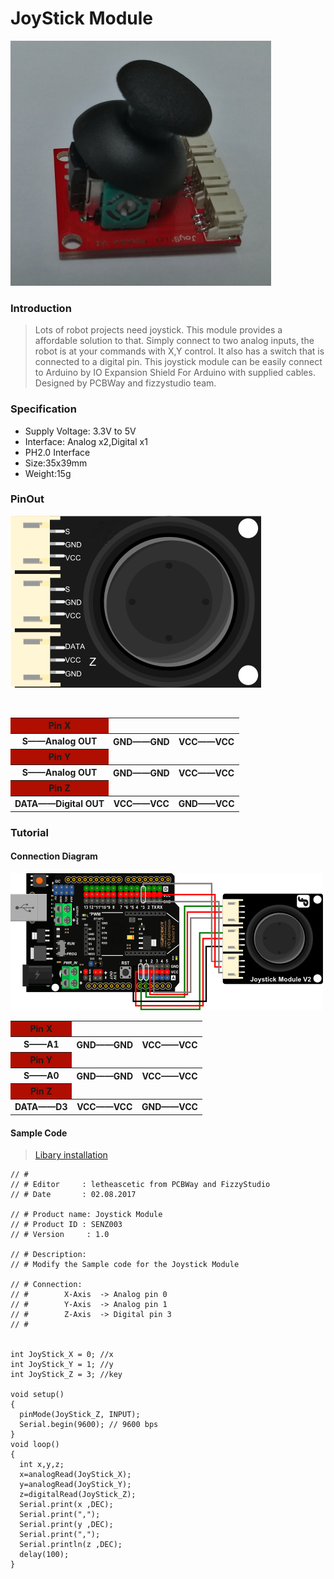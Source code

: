 # JoyStick Module


![](https://github.com/FizzyStudio/SENZ003-JoyStick/blob/master/pic/SENZ003.JPG "SENZ003") 
### Introduction

> Lots of robot projects need joystick. This module provides a affordable solution to that. 
Simply connect to two analog inputs, the robot is at your commands with X,Y control. 
It also has a switch that is connected to a digital pin. This joystick module can be easily connect to Arduino by IO Expansion Shield For Arduino with supplied cables.
Designed by PCBWay and fizzystudio team.
### Specification

* Supply Voltage: 3.3V to 5V
* Interface: Analog x2,Digital x1
* PH2.0 Interface
* Size:35x39mm
* Weight:15g

### PinOut

![](https://github.com/FizzyStudio/SENZ003-JoyStick/blob/master/pic/SENZ003_2.png "pin")  

<table>
    <tr with=100%>
        <th bgcolor=bule>Pin X</th>
    </tr>
    <tr>
        <th>S——Analog OUT</th>
        <th>GND——GND</th>
        <th>VCC——VCC</th>
    </tr>
    <tr>
        <th bgcolor=bule>Pin Y</th>
    </tr>
    <tr>
        <th>S——Analog OUT</th>
        <th>GND——GND</th>
        <th>VCC——VCC</th>
    </tr>
    <tr>
        <th bgcolor=bule>Pin Z</th>
    </tr>
    <tr>
        <th>DATA——Digital OUT</th>
        <th>VCC——VCC</th>
        <th>GND——VCC</th>
    </tr>
</table>

### Tutorial

#### Connection Diagram

![](https://github.com/FizzyStudio/SENZ003-JoyStick/blob/master/pic/SENZ003_3.png "Connection") 

<table>
    <tr>
        <th bgcolor=bule>Pin X</th>
    </tr>
    <tr>
        <th>S——A1</th>
        <th>GND——GND</th>
        <th>VCC——VCC</th>
    </tr>
    <tr>
        <th bgcolor=bule>Pin Y</th>
    </tr>
    <tr>
        <th>S——A0</th>
        <th>GND——GND</th>
        <th>VCC——VCC</th>
    </tr>
    <tr>
        <th bgcolor=bule>Pin Z</th>
    </tr>
    <tr>
        <th>DATA——D3</th>
        <th>VCC——VCC</th>
        <th>GND——VCC</th>
    </tr>
</table>

#### Sample Code

> [Libary installation](https://www.arduino.cc/en/Guide/Libraries#.UxU8mdzF9H0)

    // # 
    // # Editor     : letheascetic from PCBWay and FizzyStudio
    // # Date       : 02.08.2017
     
    // # Product name: Joystick Module
    // # Product ID : SENZ003
    // # Version     : 1.0
     
    // # Description:
    // # Modify the Sample code for the Joystick Module 
     
    // # Connection:
    // #        X-Axis  -> Analog pin 0
    // #        Y-Axis  -> Analog pin 1
    // #        Z-Axis  -> Digital pin 3
    // # 
     
    
    int JoyStick_X = 0; //x
    int JoyStick_Y = 1; //y
    int JoyStick_Z = 3; //key
     
    void setup() 
    {
      pinMode(JoyStick_Z, INPUT); 
      Serial.begin(9600); // 9600 bps
    }
    void loop() 
    {
      int x,y,z;
      x=analogRead(JoyStick_X);
      y=analogRead(JoyStick_Y);
      z=digitalRead(JoyStick_Z);
      Serial.print(x ,DEC);
      Serial.print(",");
      Serial.print(y ,DEC);
      Serial.print(",");
      Serial.println(z ,DEC);
      delay(100);
    }
